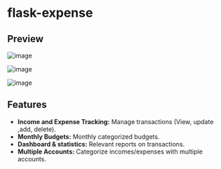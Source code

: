 # flask-expense

## Preview
![image](https://github.com/2wons/flask-expense/assets/91067593/832423e1-0372-43ed-aee9-4997792e3048)

![image](https://github.com/2wons/flask-expense/assets/91067593/ecfb7416-7e79-4b77-9ff3-86fb9301a116)

![image](https://github.com/2wons/flask-expense/assets/91067593/8f62861c-60a4-4d38-978b-5482d2c4e101)


## Features

* **Income and Expense Tracking:** Manage transactions (View, update ,add, delete).
* **Monthly Budgets:** Monthly categorized budgets.
* **Dashboard & statistics:** Relevant reports on transactions.
* **Multiple Accounts:**  Categorize incomes/expenses with multiple accounts.
